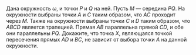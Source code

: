 Дана окружность $\omega$, и точки $P$ и $Q$ на ней. Пусть $M$ — середина $PQ$. 
На окружности выбраны точки $A$ и $C$ таким образом, что $AC$ проходит через $M$. 
Также на окружности выбраны точки $C$ и $D$ таким образом, что $ABCD$ является трапецией. 
Прямая $AB$ параллельна прямой $CD$, и обе они параллельны $PQ$. 
Докажите, что точка $X$, являющаяся точкой пересечения прямых $AD$ и $BC$, 
не зависит от выбора точки $A$ на данной окружности.